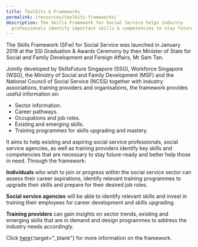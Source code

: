 ```yaml
---
title: Toolkits & Frameworks
permalink: /resources/toolkits-frameworks/
description: The Skills Framework for Social Service helps industry
  professionals identify important skills & competencies to stay future-ready.
---
```

The Skills Framework (SFw) for Social Service was launched in January 2019 at the SSI Graduation & Awards Ceremony by then Minister of State for Social and Family Development and Foreign Affairs, Mr Sam Tan.   
   
Jointly developed by SkillsFuture Singapore (SSG), Workforce Singapore (WSG), the Ministry of Social and Family Development (MSF) and the National Council of Social Service (NCSS) together with industry associations, training providers and organisations, the framework provides useful information on:
- Sector information.
- Career pathways.
- Occupations and job roles.
- Existing and emerging skills.
- Training programmes for skills upgrading and mastery.   
   
It aims to help existing and aspiring social service professionals, social service agencies, as well as training providers identify key skills and competencies that are necessary to stay future-ready and better help those in need. Through the framework:   
   
**Individuals** who wish to join or progress within the social service sector can assess their career aspirations, identify relevant training programmes to upgrade their skills and prepare for their desired job roles.   
   
**Social service agencies** will be able to identify relevant skills and invest in training their employees for career development and skills upgrading.   
   
**Training providers** can gain insights on sector trends, existing and emerging skills that are in demand and design programmes to address the industry needs accordingly.   
   
Click [here](https://www.skillsfuture.gov.sg/skills-framework/social-service){:target="_blank"} for more information on the framework.